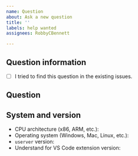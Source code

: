 ```yaml
---
name: Question
about: Ask a new question
title: ''
labels: help wanted
assignees: RobbyCBennett

---
```


## Question information
- [ ] I tried to find this question in the existing issues.

## Question


## System and version
 - CPU architecture (x86, ARM, etc.):
 - Operating system (Windows, Mac, Linux, etc.):
 - `userver` version:
 - Understand for VS Code extension version:
